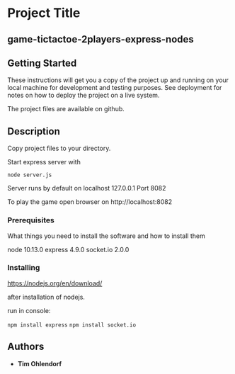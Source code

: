
# Project Title

## game-tictactoe-2players-express-nodes

## Getting Started

These instructions will get you a copy of the project up and running on your local machine for development and testing purposes. See deployment for notes on how to deploy the project on a live system.

The project files are available on github. 

## Description

Copy project files to your directory.

Start express server with 

`node server.js`

Server runs by default on localhost 127.0.0.1 Port 8082 

To play the game open browser on http://localhost:8082

### Prerequisites

What things you need to install the software and how to install them

node 10.13.0
express 4.9.0
socket.io 2.0.0

### Installing

https://nodejs.org/en/download/

after installation of nodejs. 

run in console: 

`npm install express`
`npm install socket.io`


## Authors

* **Tim Ohlendorf** 
